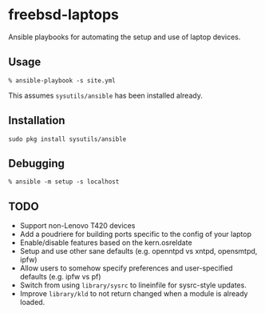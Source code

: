 # freebsd-laptops

Ansible playbooks for automating the setup and use of laptop devices.

## Usage

```shell
% ansible-playbook -s site.yml
```

This assumes `sysutils/ansible` has been installed already.

## Installation

```shell
sudo pkg install sysutils/ansible
```

## Debugging

```shell
% ansible -m setup -s localhost
```

## TODO

* Support non-Lenovo T420 devices
* Add a poudriere for building ports specific to the config of your laptop
* Enable/disable features based on the kern.osreldate
* Setup and use other sane defaults (e.g. openntpd vs xntpd, opensmtpd, ipfw)
* Allow users to somehow specify preferences and user-specified defaults
  (e.g. ipfw vs pf)
* Switch from using `library/sysrc` to lineinfile for sysrc-style updates.
* Improve `library/kld` to not return changed when a module is already
  loaded.
